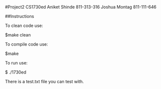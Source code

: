 #Project2 CS1730ed
Aniket Shinde 811-313-316
Joshua Montag 811-111-646

##Instructions

To clean code use:

$make clean

To compile code use:

$make
 
To run use:

$ ./1730ed <filename>
 
There is a test.txt file you can test with. 